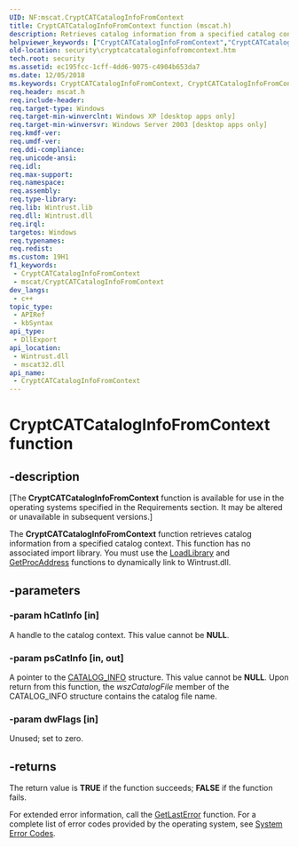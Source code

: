 ```yaml
---
UID: NF:mscat.CryptCATCatalogInfoFromContext
title: CryptCATCatalogInfoFromContext function (mscat.h)
description: Retrieves catalog information from a specified catalog context.
helpviewer_keywords: ["CryptCATCatalogInfoFromContext","CryptCATCatalogInfoFromContext function [Security]","mscat/CryptCATCatalogInfoFromContext","security.cryptcatcataloginfofromcontext"]
old-location: security\cryptcatcataloginfofromcontext.htm
tech.root: security
ms.assetid: ec195fcc-1cff-4dd6-9075-c4904b653da7
ms.date: 12/05/2018
ms.keywords: CryptCATCatalogInfoFromContext, CryptCATCatalogInfoFromContext function [Security], mscat/CryptCATCatalogInfoFromContext, security.cryptcatcataloginfofromcontext
req.header: mscat.h
req.include-header: 
req.target-type: Windows
req.target-min-winverclnt: Windows XP [desktop apps only]
req.target-min-winversvr: Windows Server 2003 [desktop apps only]
req.kmdf-ver: 
req.umdf-ver: 
req.ddi-compliance: 
req.unicode-ansi: 
req.idl: 
req.max-support: 
req.namespace: 
req.assembly: 
req.type-library: 
req.lib: Wintrust.lib
req.dll: Wintrust.dll
req.irql: 
targetos: Windows
req.typenames: 
req.redist: 
ms.custom: 19H1
f1_keywords:
 - CryptCATCatalogInfoFromContext
 - mscat/CryptCATCatalogInfoFromContext
dev_langs:
 - c++
topic_type:
 - APIRef
 - kbSyntax
api_type:
 - DllExport
api_location:
 - Wintrust.dll
 - mscat32.dll
api_name:
 - CryptCATCatalogInfoFromContext
---
```


# CryptCATCatalogInfoFromContext function


## -description

<p class="CCE_Message">[The <b>CryptCATCatalogInfoFromContext</b> function is available for use in the operating systems specified in the Requirements section. It may be altered or unavailable in subsequent versions.]

The <b>CryptCATCatalogInfoFromContext</b> function retrieves catalog information from a specified catalog context. This function has no associated import library. You must use the <a href="https://docs.microsoft.com/windows/desktop/api/libloaderapi/nf-libloaderapi-loadlibrarya">LoadLibrary</a> and <a href="https://docs.microsoft.com/windows/desktop/api/libloaderapi/nf-libloaderapi-getprocaddress">GetProcAddress</a> functions to dynamically link to Wintrust.dll.

## -parameters

### -param hCatInfo [in]

A handle to the catalog context. This value cannot be <b>NULL</b>.

### -param psCatInfo [in, out]

A pointer to the [CATALOG_INFO](https://docs.microsoft.com/windows/desktop/api/mscat/ns-mscat-catalog_info) structure. This value cannot be <b>NULL</b>. Upon return from this function, the <i>wszCatalogFile</i> member of the CATALOG_INFO structure contains the catalog file name.

### -param dwFlags [in]

Unused; set to zero.

## -returns

The return value is <b>TRUE</b> if the function succeeds; <b>FALSE</b> if the function fails.

For extended error information, call the <a href="https://docs.microsoft.com/windows/desktop/api/errhandlingapi/nf-errhandlingapi-getlasterror">GetLastError</a> function. For a complete list of error codes provided by the operating system, see <a href="https://docs.microsoft.com/windows/desktop/Debug/system-error-codes">System Error Codes</a>.

